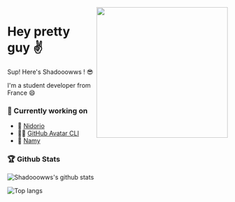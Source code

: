 <img align='right' src="https://media1.giphy.com/media/H7f5ZGjvKXBaLbBigO/giphy.gif" width="300">

# Hey pretty guy ✌

Sup! Here's Shadooowws ! 😎

I'm a student developer from France 😄

### 🚧 Currently working on

- 🤖 [Nidorio](https://github.com/nidorio)
- 👨‍💻 [GitHub Avatar CLI](https://github.com/Shadooowws/github-avatar-cli)
- 📂 [Namy](https://github.com/Shadooowws/namy)

### 🏆 Github Stats
![Shadooowws's github stats](https://github-readme-stats.vercel.app/api?username=Shadooowws&show_icons=true&theme=nightowl&count_private=true&hide=stars,issuers,prs,contribs)

![Top langs](https://github-readme-stats.vercel.app/api/top-langs/?username=Shadooowws&theme=nightowl)
